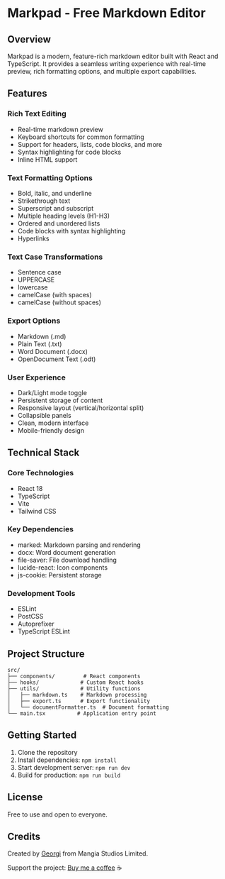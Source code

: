 # Markpad - Free Markdown Editor

## Overview

Markpad is a modern, feature-rich markdown editor built with React and TypeScript. It provides a seamless writing experience with real-time preview, rich formatting options, and multiple export capabilities.

## Features

### Rich Text Editing
- Real-time markdown preview
- Keyboard shortcuts for common formatting
- Support for headers, lists, code blocks, and more
- Syntax highlighting for code blocks
- Inline HTML support

### Text Formatting Options
- Bold, italic, and underline
- Strikethrough text
- Superscript and subscript
- Multiple heading levels (H1-H3)
- Ordered and unordered lists
- Code blocks with syntax highlighting
- Hyperlinks

### Text Case Transformations
- Sentence case
- UPPERCASE
- lowercase
- camelCase (with spaces)
- camelCase (without spaces)

### Export Options
- Markdown (.md)
- Plain Text (.txt)
- Word Document (.docx)
- OpenDocument Text (.odt)

### User Experience
- Dark/Light mode toggle
- Persistent storage of content
- Responsive layout (vertical/horizontal split)
- Collapsible panels
- Clean, modern interface
- Mobile-friendly design

## Technical Stack

### Core Technologies
- React 18
- TypeScript
- Vite
- Tailwind CSS

### Key Dependencies
- marked: Markdown parsing and rendering
- docx: Word document generation
- file-saver: File download handling
- lucide-react: Icon components
- js-cookie: Persistent storage

### Development Tools
- ESLint
- PostCSS
- Autoprefixer
- TypeScript ESLint

## Project Structure

```
src/
├── components/         # React components
├── hooks/             # Custom React hooks
├── utils/             # Utility functions
│   ├── markdown.ts    # Markdown processing
│   ├── export.ts      # Export functionality
│   └── documentFormatter.ts  # Document formatting
└── main.tsx          # Application entry point
```

## Getting Started

1. Clone the repository
2. Install dependencies: `npm install`
3. Start development server: `npm run dev`
4. Build for production: `npm run build`

## License

Free to use and open to everyone.

## Credits

Created by [Georgi](https://x.com/georgipep) from Mangia Studios Limited.

Support the project: [Buy me a coffee](https://www.buymeacoffee.com/georgipep) ☕